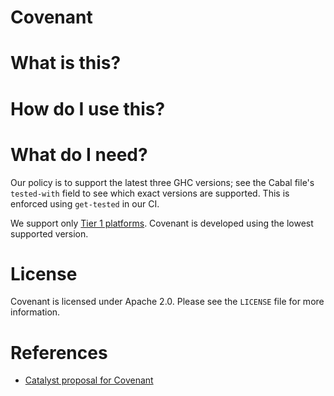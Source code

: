 # Covenant

# What is this?

# How do I use this?

# What do I need?

Our policy is to support the latest three GHC versions; see the Cabal file's
`tested-with` field to see which exact versions are supported. This is enforced
using `get-tested` in our CI.

We support only [Tier 1 platforms](https://gitlab.haskell.org/ghc/ghc/-/wikis/platforms#tier-1-platforms). 
Covenant is developed using the lowest supported version.

# License

Covenant is licensed under Apache 2.0. Please see the `LICENSE` file for more
information. 

# References

* [Catalyst proposal for
  Covenant](https://projectcatalyst.io/funds/13/f13-cardano-open-developers/mlabs-static-analysis-with-covenant)
